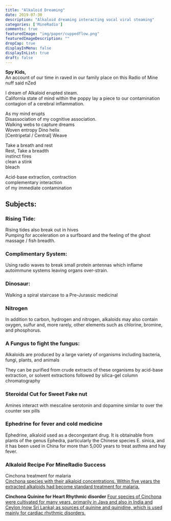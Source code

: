```yaml
---
title: "Alkaloid Dreaming"
date: 2019-07-30
description: "Alkaloid dreaming interacting vocal viral steaming"
categories: ['MineRadio']
comments: true
featuredImage: "img/paper/cuppedflow.png"
featuredImageDescription: ""
dropCap: true
displayInMenu: false
displayInList: true
draft: false
---
```


**Spy Kids,** <br>
An account of our time in raved in our family place on this Radio of Mine nuff said nZed <br>

I dream of Alkaloid erupted steam. <br>
California state of mind within the poppy lay a piece to our contamination contagion of a cerebral inflammation. <br>


As my mind erupts <br>
Disassociation of my cognitive association. <br>
Walking webs to capture dreams <br>
Woven entropy Dino helix <br>
[Centripetal / Central] Weave <br>


Take a breath and rest <br>
Rest, Take a breadth <br>
instinct fires <br>
clean a stink <br>
bleach <br>


Acid-base extraction, contraction <br>
complementary interaction <br>
of my immediate contamination <br>


## Subjects:

### Rising Tide: <br>
Rising tides also break out in hives <br>
Pumping for acceleration on a surfboard and the feeling of the ghost <br>
massage / fish breadth. <br>

### Complimentary System: <br>
Using radio waves to break small protein antennas which inflame autoimmune systems leaving organs over-strain. <br>

### Dinosaur: <br>
Walking a spiral staircase to a Pre-Jurassic medicinal <br>

### Nitrogen <br>
In addition to carbon, hydrogen and nitrogen, alkaloids may also contain oxygen, sulfur and, more rarely, other elements such as chlorine, bromine, and phosphorus. <br>

### A Fungus to fight the fungus: <br>
Alkaloids are produced by a large variety of organisms including bacteria, fungi, plants, and animals <br>

They can be purified from crude extracts of these organisms by acid-base extraction, or solvent extractions followed by silica-gel column chromatography <br>


### Steroidal Cut for Sweet Fake nut <br>
Amines interact with mescaline serotonin and dopamine similar to over the counter sex pills <br>

### Ephedrine for fever and cold medicine <br>
Ephedrine, alkaloid used as a decongestant drug. It is obtainable from plants of the genus Ephedra, particularly the Chinese species E. sinica, and it has been used in China for more than 5,000 years to treat asthma and hay fever.

### Alkaloid Recipe For MineRadio Success <br>
Cinchona treatment for malaria <br>
[Cinchona species with their alkaloid concentrations. Within five years the extracted alkaloids had become standard treatment for malaria.](https://www.britannica.com/plant/Cinchona)  

**Cinchona Quinine for Heart Rhythmic disorder**
[Four species of Cinchona were cultivated for many years, primarily in Java and also in India and Ceylon (now Sri Lanka) as sources of quinine and quinidine, which is used mainly for cardiac rhythmic disorders.](https://www.britannica.com/plant/Cinchona)  